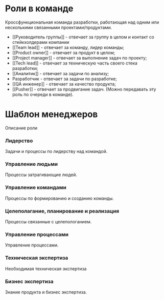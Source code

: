 # Роли в команде
Кроссфункциональная команда разработки, работающая над одним или несколькими связанными проектами/продуктами.

- [[Руководитель группы]] - отвечает за группу в целом и контакт со стейкхолдерами компании
- [[Team lead]] - отвечает за команду, лидер команды;
- [[Product owner]] - отвечает за продукт в целом;
- [[Project manager]] - отвечает за выполнение задач по проекту;
- [[Tech lead]] - отвечает за техническую часть своего стека разработки;
- [[Аналитик]] - отвечает за задачи по анализу;
- Разработчик - отвечает за задачи по разработке;
- [[QA инженер]] - отвечает за качество продукта;
- [[Pusher]] - отвечает за продвигание задач. (Можно передавать эту роль по очереди в команде).

# Шаблон менеджеров
Описание роли
### Лидерство
Задачи и процессы по лидерству над командой.

### Управление людьми
Процессы затрагивающие людей.

### Управление командами
Процессы по формированию и созданию команды.

### Целеполагание, планирование и реализация
Процессы связанные с целепологанием.

### Управление процессами
Управление процессами.

### Техническая экспертиза
Необходимая техническая экспертиза

### Бизнес экспертиза
Знание продукта и бизнес экспертиза.